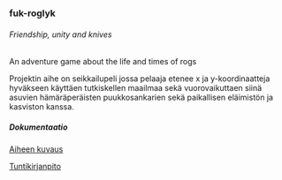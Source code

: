 ### fuk-roglyk

###### Friendship, unity and knives

An adventure game about the life and times of rogs

Projektin aihe on seikkailupeli jossa pelaaja etenee x ja y-koordinaatteja hyväkseen käyttäen tutkiskellen maailmaa sekä vuorovaikuttaen siinä asuvien hämäräperäisten puukkosankarien sekä paikallisen eläimistön ja kasviston kanssa.

##### Dokumentaatio

[Aiheen kuvaus](dokumentaatio/aiheenKuvausJaRakenne.md)

[Tuntikirjanpito](dokumentaatio/tuntikirjanpito.md)
